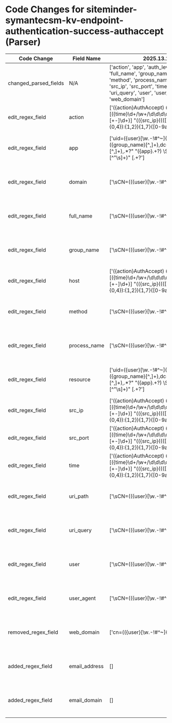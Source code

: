 # Code Changes for siteminder-symantecsm-kv-endpoint-authentication-success-authaccept (Parser)

| Code Change | Field Name | 2025.13.1 | 2025.14.1 |
|-------------|------------|-----------|------------|
| changed_parsed_fields | N/A | ['action', 'app', 'auth_level', 'domain', 'full_name', 'group_name', 'host', 'method', 'process_name', 'resource', 'src_ip', 'src_port', 'time', 'uri_path', 'uri_query', 'user', 'user_agent', 'web_domain'] | ['action', 'app', 'auth_level', 'domain', 'email_address', 'email_domain', 'full_name', 'group_name', 'host', 'method', 'process_name', 'resource', 'src_ip', 'src_port', 'time', 'uri_path', 'uri_query', 'user', 'user_agent'] |
| edit_regex_field | action | ['({action}AuthAccept) ({host}[\w\-.]+) \[({time}\d+\/\w+\/\d\d\d\d:\d\d:\d\d:\d\d [+-]\d+)\] "(({src_ip}((([0-9a-fA-F.]{0,4}):{1,2}){1,7}([0-9a-fA-F]){0,4})|(((25[0-5]|(2[0-4]|1\d|[0-9]|)\d)\.?\b){4}))(:({src_port}\d+))?)?'] | ['({action}AuthAccept)\s+({host}[\w\-.]+)\s+\[({time}\d+\/\w+\/\d\d\d\d:\d\d:\d\d:\d\d [+-]\d+)\]\s+"({src_ip}((([0-9a-fA-F.]{0,4}):{1,2}){1,7}([0-9a-fA-F]){0,4})|(((25[0-5]|(2[0-4]|1\d|[0-9]|)\d)\.?\b){4}))(:({src_port}\d+))?\s+.*?((CN|cn)|((({email_address}([A-Za-z0-9]+[!#$%&\'+\/=?^_`~.\-])*[A-Za-z0-9]+@({email_domain}[^\]\s"\\,;\|]+\.[^\]\s"\\,;\|]+))|(({user}[\w\.\-\!\#\^\~\@\[\`]{1,40}\$?)|({full_name}[\w\s]+)|))\")\s+\"(({app}[^\s]+)\s+\S+\s+(({resource}({uri_path}[^"\s\?]+)({uri_query}\?[^"]*)*))))'] |
| edit_regex_field | app | ['uid=({user}[\w\.\-\!\#\^\~]{1,40}\$?),o=({group_name}[^,]+),dc=({domain}[^,]+),.*?" "({app}.+?) \S+ ({resource}[^"\s]+)" \[.+?'] | ['({action}AuthAccept)\s+({host}[\w\-.]+)\s+\[({time}\d+\/\w+\/\d\d\d\d:\d\d:\d\d:\d\d [+-]\d+)\]\s+"({src_ip}((([0-9a-fA-F.]{0,4}):{1,2}){1,7}([0-9a-fA-F]){0,4})|(((25[0-5]|(2[0-4]|1\d|[0-9]|)\d)\.?\b){4}))(:({src_port}\d+))?\s+.*?((CN|cn)|((({email_address}([A-Za-z0-9]+[!#$%&\'+\/=?^_`~.\-])*[A-Za-z0-9]+@({email_domain}[^\]\s"\\,;\|]+\.[^\]\s"\\,;\|]+))|(({user}[\w\.\-\!\#\^\~\@\[\`]{1,40}\$?)|({full_name}[\w\s]+)|))\")\s+\"(({app}[^\s]+)\s+\S+\s+(({resource}({uri_path}[^"\s\?]+)({uri_query}\?[^"]*)*))))', 'uid=({user}[\w\.\-\!\#\^\~]{1,40}\$?),o=({group_name}[^,]+),dc=({domain}[^,]+),.*?" "({app}.+?) \S+ ({resource}[^"\s]+)" \[.+?'] |
| edit_regex_field | domain | ['\sCN=(({user}[\w\.\-\!\#\^\~]{1,40}\$?)|({full_name}[^"\\=]+)),OU=({group_name}[^,]+),DC=({domain}[^,]+),DC=(?:[^,]+),DC=({process_name}[^"]+)["\s]+({user_agent}[^"]+)\s+({method}(GET|POST))\s+({uri_path}[^"\s\?]+)({uri_query}\?[^"]*)?"', 'cn=(({user}[\w\.\-\!\#\^\~]{1,40}\$?)|({full_name}[^"\\=]+)),ou=({domain}[^,]+),o=({group_name}[^,"]+).*?"\s+"({web_domain}\S+)\s+({method}\S+)\s+({uri_path}[^"\?]+)(\?({uri_query}[^"]+))?"', 'uid=({user}[\w\.\-\!\#\^\~]{1,40}\$?),o=({group_name}[^,]+),dc=({domain}[^,]+),.*?" "({app}.+?) \S+ ({resource}[^"\s]+)" \[.+?'] | ['\sCN=(({user}[\w\.\-\!\#\^\~]{1,40}\$?)|({full_name}([^=]+))),OU=({group_name}[^,]+)(.+?DC=({domain}[^,]+),DC=([^,"]+))(.?DC=({process_name}[^"]+)|["\s])+({user_agent}[^"]+)\s+(({method}(GET|POST))|\S+)\s+({uri_path}[^"\s\?]+)({uri_query}\?[^"]*)?"', 'uid=({user}[\w\.\-\!\#\^\~]{1,40}\$?),o=({group_name}[^,]+),dc=({domain}[^,]+),.*?" "({app}.+?) \S+ ({resource}[^"\s]+)" \[.+?'] |
| edit_regex_field | full_name | ['\sCN=(({user}[\w\.\-\!\#\^\~]{1,40}\$?)|({full_name}[^"\\=]+)),OU=({group_name}[^,]+),DC=({domain}[^,]+),DC=(?:[^,]+),DC=({process_name}[^"]+)["\s]+({user_agent}[^"]+)\s+({method}(GET|POST))\s+({uri_path}[^"\s\?]+)({uri_query}\?[^"]*)?"', 'cn=(({user}[\w\.\-\!\#\^\~]{1,40}\$?)|({full_name}[^"\\=]+)),ou=({domain}[^,]+),o=({group_name}[^,"]+).*?"\s+"({web_domain}\S+)\s+({method}\S+)\s+({uri_path}[^"\?]+)(\?({uri_query}[^"]+))?"'] | ['({action}AuthAccept)\s+({host}[\w\-.]+)\s+\[({time}\d+\/\w+\/\d\d\d\d:\d\d:\d\d:\d\d [+-]\d+)\]\s+"({src_ip}((([0-9a-fA-F.]{0,4}):{1,2}){1,7}([0-9a-fA-F]){0,4})|(((25[0-5]|(2[0-4]|1\d|[0-9]|)\d)\.?\b){4}))(:({src_port}\d+))?\s+.*?((CN|cn)|((({email_address}([A-Za-z0-9]+[!#$%&\'+\/=?^_`~.\-])*[A-Za-z0-9]+@({email_domain}[^\]\s"\\,;\|]+\.[^\]\s"\\,;\|]+))|(({user}[\w\.\-\!\#\^\~\@\[\`]{1,40}\$?)|({full_name}[\w\s]+)|))\")\s+\"(({app}[^\s]+)\s+\S+\s+(({resource}({uri_path}[^"\s\?]+)({uri_query}\?[^"]*)*))))', '\sCN=(({user}[\w\.\-\!\#\^\~]{1,40}\$?)|({full_name}([^=]+))),OU=({group_name}[^,]+)(.+?DC=({domain}[^,]+),DC=([^,"]+))(.?DC=({process_name}[^"]+)|["\s])+({user_agent}[^"]+)\s+(({method}(GET|POST))|\S+)\s+({uri_path}[^"\s\?]+)({uri_query}\?[^"]*)?"'] |
| edit_regex_field | group_name | ['\sCN=(({user}[\w\.\-\!\#\^\~]{1,40}\$?)|({full_name}[^"\\=]+)),OU=({group_name}[^,]+),DC=({domain}[^,]+),DC=(?:[^,]+),DC=({process_name}[^"]+)["\s]+({user_agent}[^"]+)\s+({method}(GET|POST))\s+({uri_path}[^"\s\?]+)({uri_query}\?[^"]*)?"', 'cn=(({user}[\w\.\-\!\#\^\~]{1,40}\$?)|({full_name}[^"\\=]+)),ou=({domain}[^,]+),o=({group_name}[^,"]+).*?"\s+"({web_domain}\S+)\s+({method}\S+)\s+({uri_path}[^"\?]+)(\?({uri_query}[^"]+))?"', 'uid=({user}[\w\.\-\!\#\^\~]{1,40}\$?),o=({group_name}[^,]+),dc=({domain}[^,]+),.*?" "({app}.+?) \S+ ({resource}[^"\s]+)" \[.+?'] | ['\sCN=(({user}[\w\.\-\!\#\^\~]{1,40}\$?)|({full_name}([^=]+))),OU=({group_name}[^,]+)(.+?DC=({domain}[^,]+),DC=([^,"]+))(.?DC=({process_name}[^"]+)|["\s])+({user_agent}[^"]+)\s+(({method}(GET|POST))|\S+)\s+({uri_path}[^"\s\?]+)({uri_query}\?[^"]*)?"', 'uid=({user}[\w\.\-\!\#\^\~]{1,40}\$?),o=({group_name}[^,]+),dc=({domain}[^,]+),.*?" "({app}.+?) \S+ ({resource}[^"\s]+)" \[.+?'] |
| edit_regex_field | host | ['({action}AuthAccept) ({host}[\w\-.]+) \[({time}\d+\/\w+\/\d\d\d\d:\d\d:\d\d:\d\d [+-]\d+)\] "(({src_ip}((([0-9a-fA-F.]{0,4}):{1,2}){1,7}([0-9a-fA-F]){0,4})|(((25[0-5]|(2[0-4]|1\d|[0-9]|)\d)\.?\b){4}))(:({src_port}\d+))?)?'] | ['({action}AuthAccept)\s+({host}[\w\-.]+)\s+\[({time}\d+\/\w+\/\d\d\d\d:\d\d:\d\d:\d\d [+-]\d+)\]\s+"({src_ip}((([0-9a-fA-F.]{0,4}):{1,2}){1,7}([0-9a-fA-F]){0,4})|(((25[0-5]|(2[0-4]|1\d|[0-9]|)\d)\.?\b){4}))(:({src_port}\d+))?\s+.*?((CN|cn)|((({email_address}([A-Za-z0-9]+[!#$%&\'+\/=?^_`~.\-])*[A-Za-z0-9]+@({email_domain}[^\]\s"\\,;\|]+\.[^\]\s"\\,;\|]+))|(({user}[\w\.\-\!\#\^\~\@\[\`]{1,40}\$?)|({full_name}[\w\s]+)|))\")\s+\"(({app}[^\s]+)\s+\S+\s+(({resource}({uri_path}[^"\s\?]+)({uri_query}\?[^"]*)*))))'] |
| edit_regex_field | method | ['\sCN=(({user}[\w\.\-\!\#\^\~]{1,40}\$?)|({full_name}[^"\\=]+)),OU=({group_name}[^,]+),DC=({domain}[^,]+),DC=(?:[^,]+),DC=({process_name}[^"]+)["\s]+({user_agent}[^"]+)\s+({method}(GET|POST))\s+({uri_path}[^"\s\?]+)({uri_query}\?[^"]*)?"', 'cn=(({user}[\w\.\-\!\#\^\~]{1,40}\$?)|({full_name}[^"\\=]+)),ou=({domain}[^,]+),o=({group_name}[^,"]+).*?"\s+"({web_domain}\S+)\s+({method}\S+)\s+({uri_path}[^"\?]+)(\?({uri_query}[^"]+))?"'] | ['\sCN=(({user}[\w\.\-\!\#\^\~]{1,40}\$?)|({full_name}([^=]+))),OU=({group_name}[^,]+)(.+?DC=({domain}[^,]+),DC=([^,"]+))(.?DC=({process_name}[^"]+)|["\s])+({user_agent}[^"]+)\s+(({method}(GET|POST))|\S+)\s+({uri_path}[^"\s\?]+)({uri_query}\?[^"]*)?"'] |
| edit_regex_field | process_name | ['\sCN=(({user}[\w\.\-\!\#\^\~]{1,40}\$?)|({full_name}[^"\\=]+)),OU=({group_name}[^,]+),DC=({domain}[^,]+),DC=(?:[^,]+),DC=({process_name}[^"]+)["\s]+({user_agent}[^"]+)\s+({method}(GET|POST))\s+({uri_path}[^"\s\?]+)({uri_query}\?[^"]*)?"'] | ['\sCN=(({user}[\w\.\-\!\#\^\~]{1,40}\$?)|({full_name}([^=]+))),OU=({group_name}[^,]+)(.+?DC=({domain}[^,]+),DC=([^,"]+))(.?DC=({process_name}[^"]+)|["\s])+({user_agent}[^"]+)\s+(({method}(GET|POST))|\S+)\s+({uri_path}[^"\s\?]+)({uri_query}\?[^"]*)?"'] |
| edit_regex_field | resource | ['uid=({user}[\w\.\-\!\#\^\~]{1,40}\$?),o=({group_name}[^,]+),dc=({domain}[^,]+),.*?" "({app}.+?) \S+ ({resource}[^"\s]+)" \[.+?'] | ['({action}AuthAccept)\s+({host}[\w\-.]+)\s+\[({time}\d+\/\w+\/\d\d\d\d:\d\d:\d\d:\d\d [+-]\d+)\]\s+"({src_ip}((([0-9a-fA-F.]{0,4}):{1,2}){1,7}([0-9a-fA-F]){0,4})|(((25[0-5]|(2[0-4]|1\d|[0-9]|)\d)\.?\b){4}))(:({src_port}\d+))?\s+.*?((CN|cn)|((({email_address}([A-Za-z0-9]+[!#$%&\'+\/=?^_`~.\-])*[A-Za-z0-9]+@({email_domain}[^\]\s"\\,;\|]+\.[^\]\s"\\,;\|]+))|(({user}[\w\.\-\!\#\^\~\@\[\`]{1,40}\$?)|({full_name}[\w\s]+)|))\")\s+\"(({app}[^\s]+)\s+\S+\s+(({resource}({uri_path}[^"\s\?]+)({uri_query}\?[^"]*)*))))', 'uid=({user}[\w\.\-\!\#\^\~]{1,40}\$?),o=({group_name}[^,]+),dc=({domain}[^,]+),.*?" "({app}.+?) \S+ ({resource}[^"\s]+)" \[.+?'] |
| edit_regex_field | src_ip | ['({action}AuthAccept) ({host}[\w\-.]+) \[({time}\d+\/\w+\/\d\d\d\d:\d\d:\d\d:\d\d [+-]\d+)\] "(({src_ip}((([0-9a-fA-F.]{0,4}):{1,2}){1,7}([0-9a-fA-F]){0,4})|(((25[0-5]|(2[0-4]|1\d|[0-9]|)\d)\.?\b){4}))(:({src_port}\d+))?)?'] | ['({action}AuthAccept)\s+({host}[\w\-.]+)\s+\[({time}\d+\/\w+\/\d\d\d\d:\d\d:\d\d:\d\d [+-]\d+)\]\s+"({src_ip}((([0-9a-fA-F.]{0,4}):{1,2}){1,7}([0-9a-fA-F]){0,4})|(((25[0-5]|(2[0-4]|1\d|[0-9]|)\d)\.?\b){4}))(:({src_port}\d+))?\s+.*?((CN|cn)|((({email_address}([A-Za-z0-9]+[!#$%&\'+\/=?^_`~.\-])*[A-Za-z0-9]+@({email_domain}[^\]\s"\\,;\|]+\.[^\]\s"\\,;\|]+))|(({user}[\w\.\-\!\#\^\~\@\[\`]{1,40}\$?)|({full_name}[\w\s]+)|))\")\s+\"(({app}[^\s]+)\s+\S+\s+(({resource}({uri_path}[^"\s\?]+)({uri_query}\?[^"]*)*))))'] |
| edit_regex_field | src_port | ['({action}AuthAccept) ({host}[\w\-.]+) \[({time}\d+\/\w+\/\d\d\d\d:\d\d:\d\d:\d\d [+-]\d+)\] "(({src_ip}((([0-9a-fA-F.]{0,4}):{1,2}){1,7}([0-9a-fA-F]){0,4})|(((25[0-5]|(2[0-4]|1\d|[0-9]|)\d)\.?\b){4}))(:({src_port}\d+))?)?'] | ['({action}AuthAccept)\s+({host}[\w\-.]+)\s+\[({time}\d+\/\w+\/\d\d\d\d:\d\d:\d\d:\d\d [+-]\d+)\]\s+"({src_ip}((([0-9a-fA-F.]{0,4}):{1,2}){1,7}([0-9a-fA-F]){0,4})|(((25[0-5]|(2[0-4]|1\d|[0-9]|)\d)\.?\b){4}))(:({src_port}\d+))?\s+.*?((CN|cn)|((({email_address}([A-Za-z0-9]+[!#$%&\'+\/=?^_`~.\-])*[A-Za-z0-9]+@({email_domain}[^\]\s"\\,;\|]+\.[^\]\s"\\,;\|]+))|(({user}[\w\.\-\!\#\^\~\@\[\`]{1,40}\$?)|({full_name}[\w\s]+)|))\")\s+\"(({app}[^\s]+)\s+\S+\s+(({resource}({uri_path}[^"\s\?]+)({uri_query}\?[^"]*)*))))'] |
| edit_regex_field | time | ['({action}AuthAccept) ({host}[\w\-.]+) \[({time}\d+\/\w+\/\d\d\d\d:\d\d:\d\d:\d\d [+-]\d+)\] "(({src_ip}((([0-9a-fA-F.]{0,4}):{1,2}){1,7}([0-9a-fA-F]){0,4})|(((25[0-5]|(2[0-4]|1\d|[0-9]|)\d)\.?\b){4}))(:({src_port}\d+))?)?'] | ['({action}AuthAccept)\s+({host}[\w\-.]+)\s+\[({time}\d+\/\w+\/\d\d\d\d:\d\d:\d\d:\d\d [+-]\d+)\]\s+"({src_ip}((([0-9a-fA-F.]{0,4}):{1,2}){1,7}([0-9a-fA-F]){0,4})|(((25[0-5]|(2[0-4]|1\d|[0-9]|)\d)\.?\b){4}))(:({src_port}\d+))?\s+.*?((CN|cn)|((({email_address}([A-Za-z0-9]+[!#$%&\'+\/=?^_`~.\-])*[A-Za-z0-9]+@({email_domain}[^\]\s"\\,;\|]+\.[^\]\s"\\,;\|]+))|(({user}[\w\.\-\!\#\^\~\@\[\`]{1,40}\$?)|({full_name}[\w\s]+)|))\")\s+\"(({app}[^\s]+)\s+\S+\s+(({resource}({uri_path}[^"\s\?]+)({uri_query}\?[^"]*)*))))'] |
| edit_regex_field | uri_path | ['\sCN=(({user}[\w\.\-\!\#\^\~]{1,40}\$?)|({full_name}[^"\\=]+)),OU=({group_name}[^,]+),DC=({domain}[^,]+),DC=(?:[^,]+),DC=({process_name}[^"]+)["\s]+({user_agent}[^"]+)\s+({method}(GET|POST))\s+({uri_path}[^"\s\?]+)({uri_query}\?[^"]*)?"', 'cn=(({user}[\w\.\-\!\#\^\~]{1,40}\$?)|({full_name}[^"\\=]+)),ou=({domain}[^,]+),o=({group_name}[^,"]+).*?"\s+"({web_domain}\S+)\s+({method}\S+)\s+({uri_path}[^"\?]+)(\?({uri_query}[^"]+))?"'] | ['({action}AuthAccept)\s+({host}[\w\-.]+)\s+\[({time}\d+\/\w+\/\d\d\d\d:\d\d:\d\d:\d\d [+-]\d+)\]\s+"({src_ip}((([0-9a-fA-F.]{0,4}):{1,2}){1,7}([0-9a-fA-F]){0,4})|(((25[0-5]|(2[0-4]|1\d|[0-9]|)\d)\.?\b){4}))(:({src_port}\d+))?\s+.*?((CN|cn)|((({email_address}([A-Za-z0-9]+[!#$%&\'+\/=?^_`~.\-])*[A-Za-z0-9]+@({email_domain}[^\]\s"\\,;\|]+\.[^\]\s"\\,;\|]+))|(({user}[\w\.\-\!\#\^\~\@\[\`]{1,40}\$?)|({full_name}[\w\s]+)|))\")\s+\"(({app}[^\s]+)\s+\S+\s+(({resource}({uri_path}[^"\s\?]+)({uri_query}\?[^"]*)*))))', '\sCN=(({user}[\w\.\-\!\#\^\~]{1,40}\$?)|({full_name}([^=]+))),OU=({group_name}[^,]+)(.+?DC=({domain}[^,]+),DC=([^,"]+))(.?DC=({process_name}[^"]+)|["\s])+({user_agent}[^"]+)\s+(({method}(GET|POST))|\S+)\s+({uri_path}[^"\s\?]+)({uri_query}\?[^"]*)?"'] |
| edit_regex_field | uri_query | ['\sCN=(({user}[\w\.\-\!\#\^\~]{1,40}\$?)|({full_name}[^"\\=]+)),OU=({group_name}[^,]+),DC=({domain}[^,]+),DC=(?:[^,]+),DC=({process_name}[^"]+)["\s]+({user_agent}[^"]+)\s+({method}(GET|POST))\s+({uri_path}[^"\s\?]+)({uri_query}\?[^"]*)?"', 'cn=(({user}[\w\.\-\!\#\^\~]{1,40}\$?)|({full_name}[^"\\=]+)),ou=({domain}[^,]+),o=({group_name}[^,"]+).*?"\s+"({web_domain}\S+)\s+({method}\S+)\s+({uri_path}[^"\?]+)(\?({uri_query}[^"]+))?"'] | ['({action}AuthAccept)\s+({host}[\w\-.]+)\s+\[({time}\d+\/\w+\/\d\d\d\d:\d\d:\d\d:\d\d [+-]\d+)\]\s+"({src_ip}((([0-9a-fA-F.]{0,4}):{1,2}){1,7}([0-9a-fA-F]){0,4})|(((25[0-5]|(2[0-4]|1\d|[0-9]|)\d)\.?\b){4}))(:({src_port}\d+))?\s+.*?((CN|cn)|((({email_address}([A-Za-z0-9]+[!#$%&\'+\/=?^_`~.\-])*[A-Za-z0-9]+@({email_domain}[^\]\s"\\,;\|]+\.[^\]\s"\\,;\|]+))|(({user}[\w\.\-\!\#\^\~\@\[\`]{1,40}\$?)|({full_name}[\w\s]+)|))\")\s+\"(({app}[^\s]+)\s+\S+\s+(({resource}({uri_path}[^"\s\?]+)({uri_query}\?[^"]*)*))))', '\sCN=(({user}[\w\.\-\!\#\^\~]{1,40}\$?)|({full_name}([^=]+))),OU=({group_name}[^,]+)(.+?DC=({domain}[^,]+),DC=([^,"]+))(.?DC=({process_name}[^"]+)|["\s])+({user_agent}[^"]+)\s+(({method}(GET|POST))|\S+)\s+({uri_path}[^"\s\?]+)({uri_query}\?[^"]*)?"'] |
| edit_regex_field | user | ['\sCN=(({user}[\w\.\-\!\#\^\~]{1,40}\$?)|({full_name}[^"\\=]+)),OU=({group_name}[^,]+),DC=({domain}[^,]+),DC=(?:[^,]+),DC=({process_name}[^"]+)["\s]+({user_agent}[^"]+)\s+({method}(GET|POST))\s+({uri_path}[^"\s\?]+)({uri_query}\?[^"]*)?"', 'cn=(({user}[\w\.\-\!\#\^\~]{1,40}\$?)|({full_name}[^"\\=]+)),ou=({domain}[^,]+),o=({group_name}[^,"]+).*?"\s+"({web_domain}\S+)\s+({method}\S+)\s+({uri_path}[^"\?]+)(\?({uri_query}[^"]+))?"', 'uid=({user}[\w\.\-\!\#\^\~]{1,40}\$?),o=({group_name}[^,]+),dc=({domain}[^,]+),.*?" "({app}.+?) \S+ ({resource}[^"\s]+)" \[.+?'] | ['({action}AuthAccept)\s+({host}[\w\-.]+)\s+\[({time}\d+\/\w+\/\d\d\d\d:\d\d:\d\d:\d\d [+-]\d+)\]\s+"({src_ip}((([0-9a-fA-F.]{0,4}):{1,2}){1,7}([0-9a-fA-F]){0,4})|(((25[0-5]|(2[0-4]|1\d|[0-9]|)\d)\.?\b){4}))(:({src_port}\d+))?\s+.*?((CN|cn)|((({email_address}([A-Za-z0-9]+[!#$%&\'+\/=?^_`~.\-])*[A-Za-z0-9]+@({email_domain}[^\]\s"\\,;\|]+\.[^\]\s"\\,;\|]+))|(({user}[\w\.\-\!\#\^\~\@\[\`]{1,40}\$?)|({full_name}[\w\s]+)|))\")\s+\"(({app}[^\s]+)\s+\S+\s+(({resource}({uri_path}[^"\s\?]+)({uri_query}\?[^"]*)*))))', '\sCN=(({user}[\w\.\-\!\#\^\~]{1,40}\$?)|({full_name}([^=]+))),OU=({group_name}[^,]+)(.+?DC=({domain}[^,]+),DC=([^,"]+))(.?DC=({process_name}[^"]+)|["\s])+({user_agent}[^"]+)\s+(({method}(GET|POST))|\S+)\s+({uri_path}[^"\s\?]+)({uri_query}\?[^"]*)?"', 'uid=({user}[\w\.\-\!\#\^\~]{1,40}\$?),o=({group_name}[^,]+),dc=({domain}[^,]+),.*?" "({app}.+?) \S+ ({resource}[^"\s]+)" \[.+?'] |
| edit_regex_field | user_agent | ['\sCN=(({user}[\w\.\-\!\#\^\~]{1,40}\$?)|({full_name}[^"\\=]+)),OU=({group_name}[^,]+),DC=({domain}[^,]+),DC=(?:[^,]+),DC=({process_name}[^"]+)["\s]+({user_agent}[^"]+)\s+({method}(GET|POST))\s+({uri_path}[^"\s\?]+)({uri_query}\?[^"]*)?"'] | ['\sCN=(({user}[\w\.\-\!\#\^\~]{1,40}\$?)|({full_name}([^=]+))),OU=({group_name}[^,]+)(.+?DC=({domain}[^,]+),DC=([^,"]+))(.?DC=({process_name}[^"]+)|["\s])+({user_agent}[^"]+)\s+(({method}(GET|POST))|\S+)\s+({uri_path}[^"\s\?]+)({uri_query}\?[^"]*)?"'] |
| removed_regex_field | web_domain | ['cn=(({user}[\w\.\-\!\#\^\~]{1,40}\$?)|({full_name}[^"\\=]+)),ou=({domain}[^,]+),o=({group_name}[^,"]+).*?"\s+"({web_domain}\S+)\s+({method}\S+)\s+({uri_path}[^"\?]+)(\?({uri_query}[^"]+))?"'] | [] |
| added_regex_field | email_address | [] | ['({action}AuthAccept)\s+({host}[\w\-.]+)\s+\[({time}\d+\/\w+\/\d\d\d\d:\d\d:\d\d:\d\d [+-]\d+)\]\s+"({src_ip}((([0-9a-fA-F.]{0,4}):{1,2}){1,7}([0-9a-fA-F]){0,4})|(((25[0-5]|(2[0-4]|1\d|[0-9]|)\d)\.?\b){4}))(:({src_port}\d+))?\s+.*?((CN|cn)|((({email_address}([A-Za-z0-9]+[!#$%&\'+\/=?^_`~.\-])*[A-Za-z0-9]+@({email_domain}[^\]\s"\\,;\|]+\.[^\]\s"\\,;\|]+))|(({user}[\w\.\-\!\#\^\~\@\[\`]{1,40}\$?)|({full_name}[\w\s]+)|))\")\s+\"(({app}[^\s]+)\s+\S+\s+(({resource}({uri_path}[^"\s\?]+)({uri_query}\?[^"]*)*))))'] |
| added_regex_field | email_domain | [] | ['({action}AuthAccept)\s+({host}[\w\-.]+)\s+\[({time}\d+\/\w+\/\d\d\d\d:\d\d:\d\d:\d\d [+-]\d+)\]\s+"({src_ip}((([0-9a-fA-F.]{0,4}):{1,2}){1,7}([0-9a-fA-F]){0,4})|(((25[0-5]|(2[0-4]|1\d|[0-9]|)\d)\.?\b){4}))(:({src_port}\d+))?\s+.*?((CN|cn)|((({email_address}([A-Za-z0-9]+[!#$%&\'+\/=?^_`~.\-])*[A-Za-z0-9]+@({email_domain}[^\]\s"\\,;\|]+\.[^\]\s"\\,;\|]+))|(({user}[\w\.\-\!\#\^\~\@\[\`]{1,40}\$?)|({full_name}[\w\s]+)|))\")\s+\"(({app}[^\s]+)\s+\S+\s+(({resource}({uri_path}[^"\s\?]+)({uri_query}\?[^"]*)*))))'] |